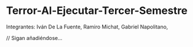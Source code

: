 # Terror-Al-Ejecutar-Tercer-Semestre

Integrantes:
Iván De La Fuente, Ramiro Michat, Gabriel Napolitano, 

// Sigan añadiéndose...
